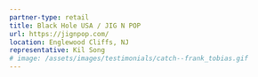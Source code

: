 ```yaml
---
partner-type: retail
title: Black Hole USA / JIG N POP
url: https://jignpop.com/
location: Englewood Cliffs, NJ
representative: Kil Song
# image: /assets/images/testimonials/catch--frank_tobias.gif
---
```


